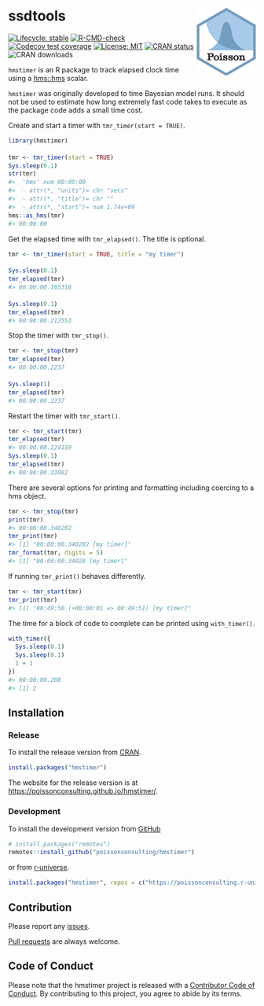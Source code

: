 
<!-- README.md is generated from README.Rmd. Please edit that file -->

# ssdtools <img src="man/figures/logo.png" align="right" />

<!-- badges: start -->

[![Lifecycle:
stable](https://img.shields.io/badge/lifecycle-stable-brightgreen.svg)](https://lifecycle.r-lib.org/articles/stages.html#stable)
[![R-CMD-check](https://github.com/poissonconsulting/hmstimer/actions/workflows/R-CMD-check.yaml/badge.svg)](https://github.com/poissonconsulting/hmstimer/actions/workflows/R-CMD-check.yaml)
[![Codecov test
coverage](https://codecov.io/gh/poissonconsulting/hmstimer/graph/badge.svg)](https://app.codecov.io/gh/poissonconsulting/hmstimer)
[![License:
MIT](https://img.shields.io/badge/License-MIT-green.svg)](https://opensource.org/license/mit/)
[![CRAN
status](https://www.r-pkg.org/badges/version/hmstimer)](https://cran.r-project.org/package=hmstimer)
![CRAN downloads](https://cranlogs.r-pkg.org/badges/hmstimer)
<!-- badges: end -->

`hmstimer` is an R package to track elapsed clock time using a
[hms::hms](https://github.com/tidyverse/hms) scalar.

`hmstimer` was originally developed to time Bayesian model runs. It
should not be used to estimate how long extremely fast code takes to
execute as the package code adds a small time cost.

Create and start a timer with `tmr_timer(start = TRUE)`.

``` r
library(hmstimer)

tmr <- tmr_timer(start = TRUE)
Sys.sleep(0.1)
str(tmr)
#>  'hms' num 00:00:00
#>  - attr(*, "units")= chr "secs"
#>  - attr(*, "title")= chr ""
#>  - attr(*, "start")= num 1.74e+09
hms::as_hms(tmr)
#> 00:00:00
```

Get the elapsed time with `tmr_elapsed()`. The title is optional.

``` r
tmr <- tmr_timer(start = TRUE, title = "my timer")

Sys.sleep(0.1)
tmr_elapsed(tmr)
#> 00:00:00.105318

Sys.sleep(0.1)
tmr_elapsed(tmr)
#> 00:00:00.212553
```

Stop the timer with `tmr_stop()`.

``` r
tmr <- tmr_stop(tmr)
tmr_elapsed(tmr)
#> 00:00:00.2237

Sys.sleep(1)
tmr_elapsed(tmr)
#> 00:00:00.2237
```

Restart the timer with `tmr_start()`.

``` r
tmr <- tmr_start(tmr)
tmr_elapsed(tmr)
#> 00:00:00.224159
Sys.sleep(0.1)
tmr_elapsed(tmr)
#> 00:00:00.33082
```

There are several options for printing and formatting including coercing
to a hms object.

``` r
tmr <- tmr_stop(tmr)
print(tmr)
#> 00:00:00.340202
tmr_print(tmr)
#> [1] "00:00:00.340202 [my timer]"
tmr_format(tmr, digits = 5)
#> [1] "00:00:00.34020 [my timer]"
```

If running `tmr_print()` behaves differently.

``` r
tmr <- tmr_start(tmr)
tmr_print(tmr)
#> [1] "00:49:50 (+00:00:01 => 00:49:51) [my timer]"
```

The time for a block of code to complete can be printed using
`with_timer()`.

``` r
with_timer({
  Sys.sleep(0.1)
  Sys.sleep(0.1)
  1 + 1
})
#> 00:00:00.208
#> [1] 2
```

## Installation

### Release

To install the release version from
[CRAN](https://CRAN.R-project.org/package=hmstimer).

``` r
install.packages("hmstimer")
```

The website for the release version is at
<https://poissonconsulting.github.io/hmstimer/>.

### Development

To install the development version from
[GitHub](https://github.com/poissonconsulting/hmstimer)

``` r
# install.packages("remotes")
remotes::install_github("poissonconsulting/hmstimer")
```

or from [r-universe](https://poissonconsulting.r-universe.dev/hmstimer).

``` r
install.packages("hmstimer", repos = c("https://poissonconsulting.r-universe.dev", "https://cloud.r-project.org"))
```

## Contribution

Please report any
[issues](https://github.com/poissonconsulting/hmstimer/issues).

[Pull requests](https://github.com/poissonconsulting/hmstimer/pulls) are
always welcome.

## Code of Conduct

Please note that the hmstimer project is released with a [Contributor
Code of
Conduct](https://contributor-covenant.org/version/2/0/CODE_OF_CONDUCT.html).
By contributing to this project, you agree to abide by its terms.
